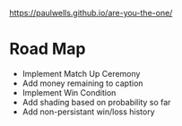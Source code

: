 https://paulwells.github.io/are-you-the-one/

# Road Map
- Implement Match Up Ceremony
- Add money remaining to caption
- Implement Win Condition
- Add shading based on probability so far
- Add non-persistant win/loss history